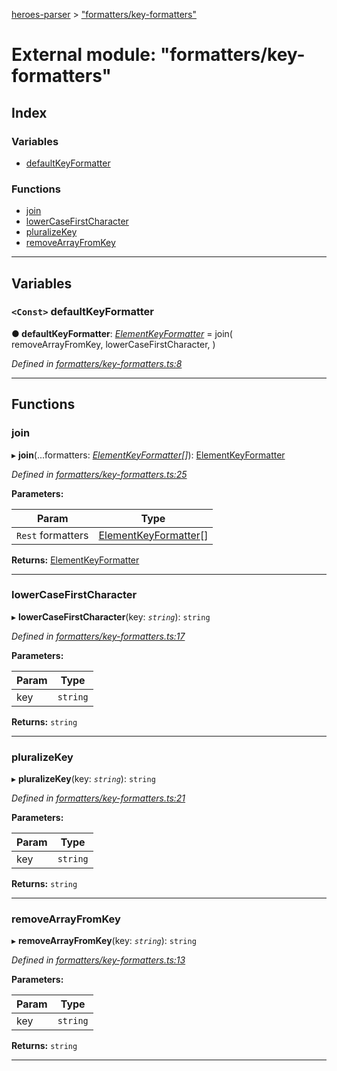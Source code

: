 [heroes-parser](../README.md) > ["formatters/key-formatters"](../modules/_formatters_key_formatters_.md)

# External module: "formatters/key-formatters"

## Index

### Variables

* [defaultKeyFormatter](_formatters_key_formatters_.md#defaultkeyformatter)

### Functions

* [join](_formatters_key_formatters_.md#join)
* [lowerCaseFirstCharacter](_formatters_key_formatters_.md#lowercasefirstcharacter)
* [pluralizeKey](_formatters_key_formatters_.md#pluralizekey)
* [removeArrayFromKey](_formatters_key_formatters_.md#removearrayfromkey)

---

## Variables

<a id="defaultkeyformatter"></a>

### `<Const>` defaultKeyFormatter

**● defaultKeyFormatter**: *[ElementKeyFormatter](_formatters_index_.md#elementkeyformatter)* =  join(
  removeArrayFromKey,
  lowerCaseFirstCharacter,
)

*Defined in [formatters/key-formatters.ts:8](https://github.com/joeistas/heroes-parser/blob/be29d1f/src/formatters/key-formatters.ts#L8)*

___

## Functions

<a id="join"></a>

###  join

▸ **join**(...formatters: *[ElementKeyFormatter](_formatters_index_.md#elementkeyformatter)[]*): [ElementKeyFormatter](_formatters_index_.md#elementkeyformatter)

*Defined in [formatters/key-formatters.ts:25](https://github.com/joeistas/heroes-parser/blob/be29d1f/src/formatters/key-formatters.ts#L25)*

**Parameters:**

| Param | Type |
| ------ | ------ |
| `Rest` formatters | [ElementKeyFormatter](_formatters_index_.md#elementkeyformatter)[] |

**Returns:** [ElementKeyFormatter](_formatters_index_.md#elementkeyformatter)

___
<a id="lowercasefirstcharacter"></a>

###  lowerCaseFirstCharacter

▸ **lowerCaseFirstCharacter**(key: *`string`*): `string`

*Defined in [formatters/key-formatters.ts:17](https://github.com/joeistas/heroes-parser/blob/be29d1f/src/formatters/key-formatters.ts#L17)*

**Parameters:**

| Param | Type |
| ------ | ------ |
| key | `string` |

**Returns:** `string`

___
<a id="pluralizekey"></a>

###  pluralizeKey

▸ **pluralizeKey**(key: *`string`*): `string`

*Defined in [formatters/key-formatters.ts:21](https://github.com/joeistas/heroes-parser/blob/be29d1f/src/formatters/key-formatters.ts#L21)*

**Parameters:**

| Param | Type |
| ------ | ------ |
| key | `string` |

**Returns:** `string`

___
<a id="removearrayfromkey"></a>

###  removeArrayFromKey

▸ **removeArrayFromKey**(key: *`string`*): `string`

*Defined in [formatters/key-formatters.ts:13](https://github.com/joeistas/heroes-parser/blob/be29d1f/src/formatters/key-formatters.ts#L13)*

**Parameters:**

| Param | Type |
| ------ | ------ |
| key | `string` |

**Returns:** `string`

___


